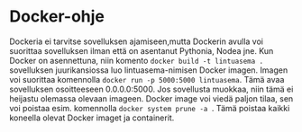 # Docker-ohje
Dockeria ei tarvitse sovelluksen ajamiseen,mutta Dockerin avulla voi suorittaa sovelluksen ilman että on asentanut Pythonia, Nodea jne. Kun Docker on asennettuna, niin komento `docker build -t lintuasema .` sovelluksen juurikansiossa luo lintuasema-nimisen Docker imagen. Imagen voi suorittaa komennolla `docker run -p 5000:5000 lintuasema`. Tämä avaa sovelluksen osoitteeseen 0.0.0.0:5000. Jos sovellusta muokkaa, niin tämä ei heijastu olemassa olevaan imageen. Docker image voi viedä paljon tilaa, sen voi poistaa esim. komennolla `docker system prune -a
`. Tämä poistaa kaikki koneella olevat Docker imaget ja containerit.
